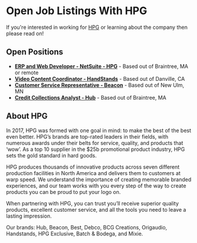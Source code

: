 # Open Job Listings With HPG

If you're interested in working for [HPG](http://www.hpgbrands.com/careers) or learning about the company then please read on!

## Open Positions

- **[ERP and Web Developer - NetSuite - HPG](https://recruiting.paylocity.com/Recruiting/Jobs/Details/663809)** - Based out of Braintree, MA or remote
- **[Video Content Coordinator - HandStands](https://recruiting.paylocity.com/Recruiting/Jobs/Details/721130)** - Based out of Danville, CA
- **[Customer Service Representative - Beacon](https://hpgbrands.com/careers-beacon/)** - Based out of New Ulm, MN
-  **[Credit Collections Analyst - Hub](https://hpgbrands.com/careers-hub/)** - Based out of Braintree, MA

## About HPG

In 2017, HPG was formed with one goal in mind: to make the best of the best even better. HPG’s brands are top-rated leaders in their fields, with numerous awards under their belts for service, quality, and products that ‘wow’. As a top 10 supplier in the $25b promotional product industry, HPG sets the gold standard in hard goods.

HPG produces thousands of innovative products across seven different production facilities in North America and delivers them to customers at warp speed.  We understand the importance of creating memorable branded experiences, and our team works with you every step of the way to create products you can be proud to put your logo on.

When partnering with HPG, you can trust you’ll receive superior quality products, excellent customer service, and all the tools you need to leave a lasting impression.

Our brands: Hub, Beacon, Best, Debco, BCG Creations, Origaudio, Handstands, HPG Exclusive, Batch & Bodega, and Mixie.
